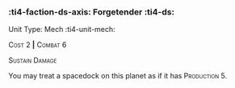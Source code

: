 ### :ti4-faction-ds-axis: **Forgetender** :ti4-ds:

Unit Type: Mech :ti4-unit-mech:

<span style="font-variant:small-caps;">Cost 2</span> __|__ <span style="font-variant:small-caps;">Combat 6</span>

<span style="font-variant:small-caps;">Sustain Damage</span>

You may treat a spacedock on this planet as if it has <span style="font-variant:small-caps;">Production</span> 5.